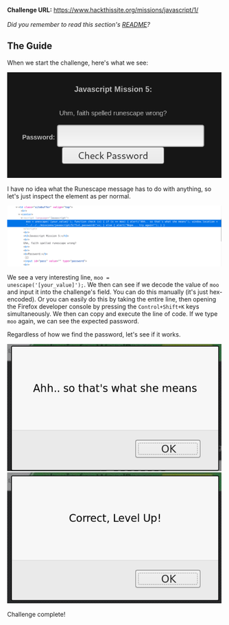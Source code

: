 <b>Challenge URL:</b> https://www.hackthissite.org/missions/javascript/1/
<br><br>
<i>Did you remember to read this section's <a href="https://github.com/keewenaw/hackthissite-2019/blob/master/Javascript/README.md">README</a>?</i>

<h2><b>The Guide</b></h2>

When we start the challenge, here's what we see:

<img src="https://github.com/keewenaw/hackthissite-2019/blob/master/Javascript/screenshots/5start.png" width="500">

I have no idea what the Runescape message has to do with anything, so let's just inspect the element as per normal.

<img src="https://github.com/keewenaw/hackthissite-2019/blob/master/Javascript/screenshots/5source.png" width="500">

We see a very interesting line, <code>moo = unescape('[your_value]');</code>. We then can see if we decode the value of <code>moo</code> and input it into the challenge's field. You can do this manually (it's just hex-encoded). Or you can easily do this by taking the entire line, then opening the Firefox developer console by pressing the <code>Control+Shift+K</code> keys simultaneously. We then can copy and execute the line of code. If we type <code>moo</code> again, we can see the expected password.

Regardless of how we find the password, let's see if it works.

<img src="https://github.com/keewenaw/hackthissite-2019/blob/master/Javascript/screenshots/5success1.png" width="500">

<img src="https://github.com/keewenaw/hackthissite-2019/blob/master/Javascript/screenshots/5success2.png" width="500">

Challenge complete!
